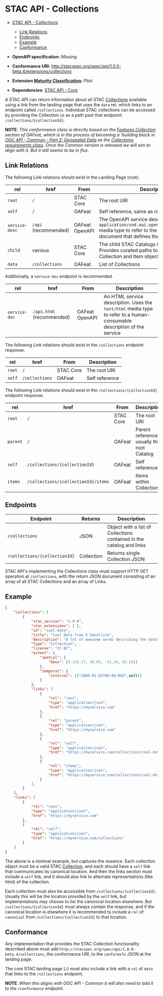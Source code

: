 # STAC API - Collections

- [STAC API - Collections](#stac-api---collections)
  - [Link Relations](#link-relations)
  - [Endpoints](#endpoints)
  - [Example](#example)
  - [Conformance](#conformance)

- **OpenAPI specification:** Missing
- **Conformance URI:** <http://stacspec.org/spec/api/1.0.0-beta.4/extensions/collections>
- **Extension [Maturity Classification](../extensions.md#extension-maturity):** Pilot
- **Dependencies**: [STAC API - Core](../core)

A STAC API can return information about all STAC [Collections](../stac-spec/collection-spec/collection-spec.md) available using a link
from the landing page that uses the `data` rel, which links to an endpoint called `/collections`. Individual STAC collections can be accessed
by providing the Collection `id` as a path past that endpoint: `/collections/{collectionId}`.

**NOTE**: *This conformance class is directly based on the [Features Collection](http://docs.opengeospatial.org/is/17-069r3/17-069r3.html#_collections_)
section of OAFeat, which is in the process of becoming a 'building block in [OGC API - Common - Part 2: Geospatial 
Data](http://docs.opengeospatial.org/DRAFTS/20-024.html) as the [Collections requirements 
class](http://docs.opengeospatial.org/DRAFTS/20-024.html#rc_collections-section). Once the Common version is released we will 
aim to align with it. But it still seems to be in flux.*

## Link Relations

The following Link relations should exist in the Landing Page (root).

| **rel**        | **href**             | **From**       | **Description**                                                                                                                                                         |
| -------------- | -------------------- | -------------- | ----------------------------------------------------------------------------------------------------------------------------------------------------------------------- |
| `root`         | `/`                  | STAC Core      | The root URI                                                                                                                                                            |
| `self`         | `/`                  | OAFeat         | Self reference, same as root URI                                                                                                                                        |
| `service-desc` | `/api` (recommended) | OAFeat OpenAPI | The OpenAPI service description. Uses the `application/vnd.oai.openapi+json;version=3.0` media type to refer to the OpenAPI 3.0 document that defines the service's API |
| `child`        | various              | STAC Core      | The child STAC Catalogs & Collections. Provides curated paths to get to STAC Collection and Item objects                                                                |
| `data`         | `/collections`       | OAFeat         | List of Collections                                                                                                                                                     |

Additionally, a `service-doc` endpoint is recommended.

| **rel**       | **href**                  | **From**       | **Description**                                                                                                         |
| ------------- | ------------------------- | -------------- | ----------------------------------------------------------------------------------------------------------------------- |
| `service-doc` | `/api.html` (recommended) | OAFeat OpenAPI | An HTML service description.  Uses the `text/html` media type to refer to a human-consumable description of the service |

The following Link relations should exist in the `/collections` endpoint response.

| **rel** | **href**       | **From**  | **Description** |
| ------- | -------------- | --------- | --------------- |
| `root`  | `/`            | STAC Core | The root URI    |
| `self`  | `/collections` | OAFeat    | Self reference  |

The following Link relations should exist in the `/collections/{collectionId}` endpoint response.

| **rel**  | **href**                            | **From**  | **Description**                            |
| -------- | ----------------------------------- | --------- | ------------------------------------------ |
| `root`   | `/`                                 | STAC Core | The root URI                               |
| `parent` | `/`                                 | OAFeat    | Parent reference, usually the root Catalog |
| `self`   | `/collections/{collectionId}`       | OAFeat    | Self reference                             |
| `items`  | `/collections/{collectionId}/items` | OAFeat    | Items within Collection                    |

## Endpoints

| Endpoint                      | Returns    | Description                                                          |
| ----------------------------- | ---------- | -------------------------------------------------------------------- |
| `/collections`                | JSON       | Object with a list of Collections contained in the catalog and links |
| `/collections/{collectionId}` | Collection | Returns single Collection JSON                                       |

STAC API's implementing the Collections class must support HTTP GET operation at `/collections`, with the return JSON document consisting
of an array of all STAC Collections and an array of Links.

## Example

```json
{
	"collections": [
		{
			"stac_version": "1.0.0",
			"stac_extensions": [ ],
			"id": "cool-data",
			"title": "Cool Data from X Satellite",
			"description": "A lot of awesome words describing the data",
			"type": "Collection",
			"license": "CC-BY",
			"extent": {
				"spatial": {
					"bbox": [[-135.17, 36.83, -51.24, 62.25]]
				},
				"temporal": {
					"interval": [["2009-01-01T00:00:00Z",null]]
				}
			},
			"links": [
				{
					"rel": "root",
					"type": "application/json",
					"href": "https://myservice.com"
				},
				{
					"rel": "parent",
					"type": "application/json",
					"href": "https://myservice.com"
				},
				{
					"rel": "self",
					"type": "application/json",
					"href": "https://myservice.com/collections/cool-data"
				},
				{
					"rel": "items",
					"type": "application/json",
					"href": "https://myservice.com/collections/cool-data/items"
				}
			],
		}
	],
	"links": [
		{
			"rel": "root",
			"type": "application/json",
			"href": "https://myservice.com"
		},
		{
			"rel": "self",
			"type": "application/json",
			"href": "https://myservice.com/collections"
		}
	]
}
```

The above is a minimal example, but captures the essence. Each collection object must be a valid STAC 
[Collection](../stac-spec/collection-spec/README.md), and each should have a `self` link that communicates its canonical location. And then 
the links section must include a `self` link, and it should also link to alternate representations (like html) of the collection.

Each collection must also be accessible from `/collections/{collectionId}`. Usually this will be the location provided by the `self` link,
but implementations may choose to list the canonical location elsewhere. But `/collections/{collectionId}` must always contain the response, 
and if the canonical location is elsewhere it is recommended to include a `rel` of `canonical` from `/collections/{collectionId}` to that location.

## Conformance

Any implementation that provides the STAC Collection functionality described above must add `http://stacspec.org/spec/api/1.0.0-beta.4/collections`,
the conformance URI, to the `conformsTo` JSON at the landing page.

The core STAC landing page (`/`) must also include a link with a `rel` of `data` that links to the `/collections` endpoint.

**NOTE**: *When this aligns with OGC API - Common it will also need to add it to the `/conformance` endpoint.*
